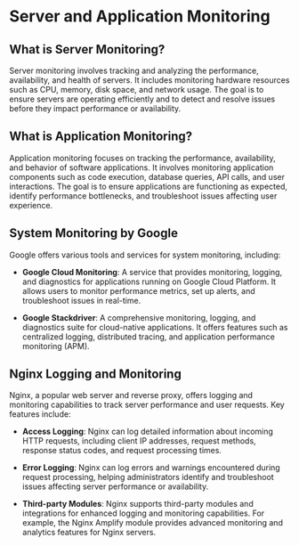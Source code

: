 # Server and Application Monitoring

## What is Server Monitoring?

Server monitoring involves tracking and analyzing the performance, availability, and health of servers. It includes monitoring hardware resources such as CPU, memory, disk space, and network usage. The goal is to ensure servers are operating efficiently and to detect and resolve issues before they impact performance or availability.

## What is Application Monitoring?

Application monitoring focuses on tracking the performance, availability, and behavior of software applications. It involves monitoring application components such as code execution, database queries, API calls, and user interactions. The goal is to ensure applications are functioning as expected, identify performance bottlenecks, and troubleshoot issues affecting user experience.

## System Monitoring by Google

Google offers various tools and services for system monitoring, including:

- **Google Cloud Monitoring**: A service that provides monitoring, logging, and diagnostics for applications running on Google Cloud Platform. It allows users to monitor performance metrics, set up alerts, and troubleshoot issues in real-time.

- **Google Stackdriver**: A comprehensive monitoring, logging, and diagnostics suite for cloud-native applications. It offers features such as centralized logging, distributed tracing, and application performance monitoring (APM).

## Nginx Logging and Monitoring

Nginx, a popular web server and reverse proxy, offers logging and monitoring capabilities to track server performance and user requests. Key features include:

- **Access Logging**: Nginx can log detailed information about incoming HTTP requests, including client IP addresses, request methods, response status codes, and request processing times.

- **Error Logging**: Nginx can log errors and warnings encountered during request processing, helping administrators identify and troubleshoot issues affecting server performance or availability.

- **Third-party Modules**: Nginx supports third-party modules and integrations for enhanced logging and monitoring capabilities. For example, the Nginx Amplify module provides advanced monitoring and analytics features for Nginx servers.
